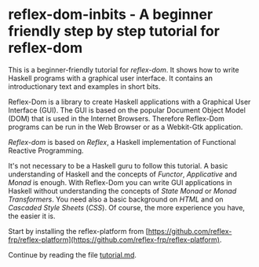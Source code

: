 # reflex-dom-inbits - A beginner friendly step by step tutorial for reflex-dom

This is a beginner-friendly tutorial for *reflex-dom*. It shows how to write Haskell programs  with a graphical user interface.
It contains an introductionary text and examples in short bits.

Reflex-Dom is a library to create Haskell applications with a Graphical User Interface (GUI).
The GUI is based on the popular Document Object Model (DOM) that is used in the Internet Browsers.
Therefore Reflex-Dom programs can be run in the Web Browser or as a Webkit-Gtk application. 

*Reflex-dom* is based on *Reflex*, a Haskell implementation of Functional Reactive Programming.

It's not necessary to be a Haskell guru to follow this tutorial. 
A basic understanding of Haskell and the concepts of *Functor*, *Applicative* and *Monad* is enough.
With Reflex-Dom you can write GUI applications in Haskell without understanding the concepts of
*State Monad* or *Monad Transformers*. You need also a basic background on *HTML* and 
on *Cascaded Style Sheets* (*CSS*). Of course, the more experience you have, the easier it is.

Start by installing the reflex-platform from [https://github.com/reflex-frp/reflex-platform](https://github.com/reflex-frp/reflex-platform).

Continue by reading the file [tutorial.md](tutorial.md).